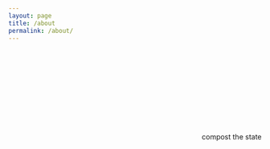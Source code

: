 ```yaml
---
layout: page
title: /about
permalink: /about/
---
```


<script>var clicky_site_ids = clicky_site_ids || []; clicky_site_ids.push(101166186);</script>
<script async src="//static.getclicky.com/js"></script>

<br><br><br><br><br><br><br><br><br>
<p align="right">
compost the state
</p>
<br><br><br>

